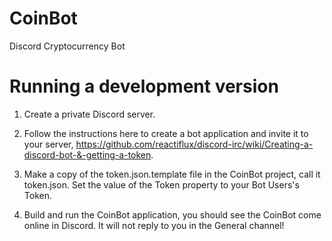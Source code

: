# CoinBot
Discord Cryptocurrency Bot

# Running a development version

1. Create a private Discord server.

2. Follow the instructions here to create a bot application and invite it to your server, https://github.com/reactiflux/discord-irc/wiki/Creating-a-discord-bot-&-getting-a-token.

3. Make a copy of the token.json.template file in the CoinBot project, call it token.json. Set the value of the Token property to your Bot Users's Token.

4. Build and run the CoinBot application, you should see the CoinBot come online in Discord. It will not reply to you in the General channel!
